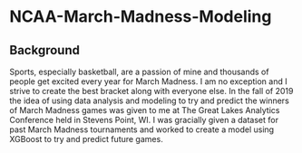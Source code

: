 # NCAA-March-Madness-Modeling

## Background

Sports, especially basketball, are a passion of mine and thousands of people get excited every year for March Madness. I am no exception and I strive to create the best bracket along with everyone else. In the fall of 2019 the idea of using data analysis and modeling to try and predict the winners of March Madness games was given to me at The Great Lakes Analytics Conference held in Stevens Point, WI. I was gracially given a dataset for past March Madness tournaments and worked to create a model using XGBoost to try and predict future games.
